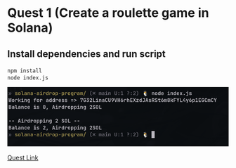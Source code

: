 # Quest 1 (Create a roulette game in Solana)

## Install dependencies and run script

```console
npm install
node index.js
```

![This is an image](./images/airdrop.png)

[Quest Link](https://openquest.xyz/quest/create-an-airdrop-program-with-solana-web3.js)

